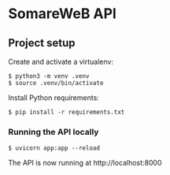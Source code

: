 # SomareWeB API


## Project setup

Create and activate a virtualenv:

```
$ python3 -m venv .venv
$ source .venv/bin/activate
```

Install Python requirements:

```
$ pip install -r requirements.txt

```

### Running the API locally

```
$ uvicorn app:app --reload
```

The API is now running at http://localhost:8000